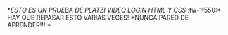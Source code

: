 \*_ESTO ES UN PRUEBA DE PLATZI VIDEO LOGIN HTML Y CSS_
:tw-1f550:*
HAY QUE REPASAR ESTO VARIAS VECES!
*NUNCA PARED DE APRENDER!!!!\*
